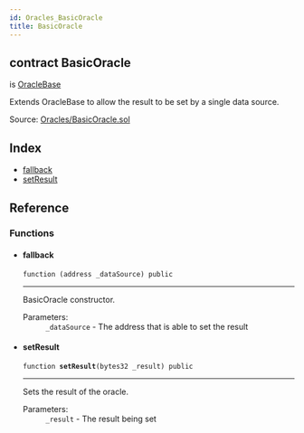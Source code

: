 ```yaml
---
id: Oracles_BasicOracle
title: BasicOracle
---
```


<div class="contract-doc"><div class="contract"><h2 class="contract-header"><span class="contract-kind">contract</span> BasicOracle</h2><p class="base-contracts"><span>is</span> <a href="Oracles_OracleBase.html">OracleBase</a></p><p class="description">Extends OracleBase to allow the result to be set by a single data source.</p><div class="source">Source: <a href="https://github.com/levelkdev/tidbit/blob/v0.1.0/contracts/Oracles/BasicOracle.sol" target="_blank">Oracles/BasicOracle.sol</a></div></div><div class="index"><h2>Index</h2><ul><li><a href="Oracles_BasicOracle.html#">fallback</a></li><li><a href="Oracles_BasicOracle.html#setResult">setResult</a></li></ul></div><div class="reference"><h2>Reference</h2><div class="functions"><h3>Functions</h3><ul><li><div class="item function"><span id="fallback" class="anchor-marker"></span><h4 class="name">fallback</h4><div class="body"><code class="signature">function <strong></strong><span>(address _dataSource) </span><span>public </span></code><hr/><div class="description"><p>BasicOracle constructor.</p></div><dl><dt><span class="label-parameters">Parameters:</span></dt><dd><div><code>_dataSource</code> - The address that is able to set the result</div></dd></dl></div></div></li><li><div class="item function"><span id="setResult" class="anchor-marker"></span><h4 class="name">setResult</h4><div class="body"><code class="signature">function <strong>setResult</strong><span>(bytes32 _result) </span><span>public </span></code><hr/><div class="description"><p>Sets the result of the oracle.</p></div><dl><dt><span class="label-parameters">Parameters:</span></dt><dd><div><code>_result</code> - The result being set</div></dd></dl></div></div></li></ul></div></div></div>
